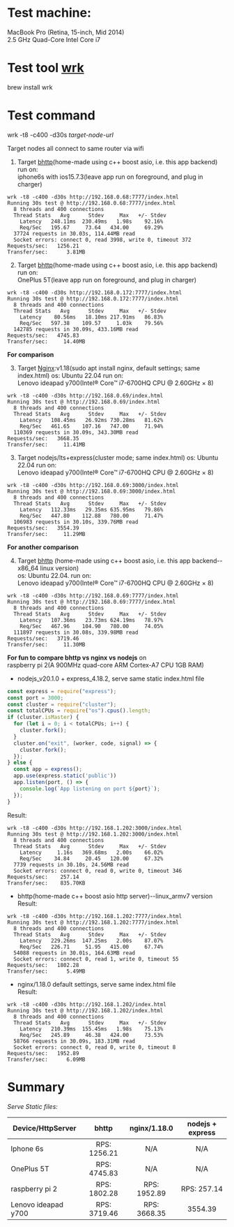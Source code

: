 # Test machine:

MacBook Pro (Retina, 15-inch, Mid 2014)  
2.5 GHz Quad-Core Intel Core i7

# Test tool [wrk](https://github.com/wg/wrk)

brew install wrk

# Test command

wrk -t8 -c400 -d30s *target-node-url*  

Target nodes all connect to same router via wifi

1. Target [bhttp](https://github.com/novice79/bhttp)(home-made using c++ boost asio, i.e. this app backend) run on:  
iphone6s with ios15.7.3(leave app run on foreground, and plug in charger)

```
wrk -t8 -c400 -d30s http://192.168.0.68:7777/index.html
Running 30s test @ http://192.168.0.68:7777/index.html
  8 threads and 400 connections
  Thread Stats   Avg      Stdev     Max   +/- Stdev
    Latency   248.11ms  230.49ms   1.98s    92.16%
    Req/Sec   195.67     73.64   434.00     69.29%
  37724 requests in 30.03s, 114.44MB read
  Socket errors: connect 0, read 3998, write 0, timeout 372
Requests/sec:   1256.21
Transfer/sec:      3.81MB
```


2. Target [bhttp](https://github.com/novice79/bhttp)(home-made using c++ boost asio, i.e. this app backend) run on:  
OnePlus 5T(leave app run on foreground, and plug in charger)

```
wrk -t8 -c400 -d30s http://192.168.0.172:7777/index.html
Running 30s test @ http://192.168.0.172:7777/index.html
  8 threads and 400 connections
  Thread Stats   Avg      Stdev     Max   +/- Stdev
    Latency    80.56ms   18.10ms 217.91ms   86.83%
    Req/Sec   597.38    109.57     1.03k    79.56%
  142785 requests in 30.09s, 433.16MB read
Requests/sec:   4745.83
Transfer/sec:     14.40MB
```

**For comparison**

3. Target [Nginx](http://nginx.org/):v1.18(sudo apt install nginx, default settings; same index.html) os: Ubuntu 22.04 run on:  
Lenovo ideapad y700(Intel® Core™ i7-6700HQ CPU @ 2.60GHz × 8)

```
wrk -t8 -c400 -d30s http://192.168.0.69/index.html
Running 30s test @ http://192.168.0.69/index.html
  8 threads and 400 connections
  Thread Stats   Avg      Stdev     Max   +/- Stdev
    Latency   108.45ms   26.92ms 730.28ms   81.62%
    Req/Sec   461.65    107.16   747.00     71.94%
  110369 requests in 30.09s, 343.30MB read
Requests/sec:   3668.35
Transfer/sec:     11.41MB
```

3. Target nodejs/lts+express(cluster mode; same index.html) os: Ubuntu 22.04 run on:  
Lenovo ideapad y700(Intel® Core™ i7-6700HQ CPU @ 2.60GHz × 8)

```
wrk -t8 -c400 -d30s http://192.168.0.69:3000/index.html
Running 30s test @ http://192.168.0.69:3000/index.html
  8 threads and 400 connections
  Thread Stats   Avg      Stdev     Max   +/- Stdev
    Latency   112.33ms   29.35ms 635.95ms   79.86%
    Req/Sec   447.80    112.88   780.00     71.47%
  106983 requests in 30.10s, 339.76MB read
Requests/sec:   3554.39
Transfer/sec:     11.29MB
```
**For another comparison**

4. Target [bhttp](https://github.com/novice79/bhttp) (home-made using c++ boost asio, i.e. this app backend--x86_64 linux version)  
os: Ubuntu 22.04. run on:  
Lenovo ideapad y700(Intel® Core™ i7-6700HQ CPU @ 2.60GHz × 8)

```
wrk -t8 -c400 -d30s http://192.168.0.69:7777/index.html
Running 30s test @ http://192.168.0.69:7777/index.html
  8 threads and 400 connections
  Thread Stats   Avg      Stdev     Max   +/- Stdev
    Latency   107.36ms   23.73ms 624.19ms   78.97%
    Req/Sec   467.96    104.90   780.00     74.05%
  111897 requests in 30.08s, 339.98MB read
Requests/sec:   3719.46
Transfer/sec:     11.30MB
```

**For fun to compare bhttp vs nginx vs nodejs** on  
raspberry pi 2(A 900MHz quad-core ARM Cortex-A7 CPU
1GB RAM)  
- nodejs_v20.1.0 + express_4.18.2, serve same static index.html file
```js
const express = require("express");
const port = 3000;
const cluster = require("cluster");
const totalCPUs = require("os").cpus().length;
if (cluster.isMaster) {
  for (let i = 0; i < totalCPUs; i++) {
    cluster.fork();
  }
  cluster.on("exit", (worker, code, signal) => {
    cluster.fork();
  });
} else {
  const app = express();
  app.use(express.static('public'))
  app.listen(port, () => {
    console.log(`App listening on port ${port}`);
  });
}

```
Result:  
```
wrk -t8 -c400 -d30s http://192.168.1.202:3000/index.html
Running 30s test @ http://192.168.1.202:3000/index.html
  8 threads and 400 connections
  Thread Stats   Avg      Stdev     Max   +/- Stdev
    Latency     1.16s   369.68ms   2.00s    66.02%
    Req/Sec    34.84     20.45   120.00     67.32%
  7739 requests in 30.10s, 24.56MB read
  Socket errors: connect 0, read 0, write 0, timeout 346
Requests/sec:    257.14
Transfer/sec:    835.70KB
```

- bhttp(home-made c++ boost asio http server)--linux_armv7 version  
Result:  
```
wrk -t8 -c400 -d30s http://192.168.1.202:7777/index.html
Running 30s test @ http://192.168.1.202:7777/index.html
  8 threads and 400 connections
  Thread Stats   Avg      Stdev     Max   +/- Stdev
    Latency   229.26ms  147.25ms   2.00s    87.07%
    Req/Sec   226.71     51.95   415.00     67.74%
  54088 requests in 30.01s, 164.63MB read
  Socket errors: connect 0, read 1, write 0, timeout 55
Requests/sec:   1802.28
Transfer/sec:      5.49MB
```

- nginx/1.18.0 default settings, serve same index.html file  
Result:  
```
wrk -t8 -c400 -d30s http://192.168.1.202/index.html
Running 30s test @ http://192.168.1.202/index.html
  8 threads and 400 connections
  Thread Stats   Avg      Stdev     Max   +/- Stdev
    Latency   210.39ms  155.45ms   1.98s    75.13%
    Req/Sec   245.89     46.38   424.00     73.53%
  58766 requests in 30.09s, 183.31MB read
  Socket errors: connect 0, read 0, write 0, timeout 8
Requests/sec:   1952.89
Transfer/sec:      6.09MB
```

# Summary

*Serve Static files:*

| Device/HttpServer | bhttp | nginx/1.18.0 | nodejs + express |
| --- | :---: | :---: | :---: |
| Iphone 6s | RPS: 1256.21 | N/A | N/A |
| OnePlus 5T | RPS: 4745.83 | N/A | N/A |
| raspberry pi 2 | RPS: 1802.28 | RPS: 1952.89 | RPS: 257.14 |
| Lenovo ideapad y700 | RPS: 3719.46 |RPS: 3668.35 | 3554.39 |
